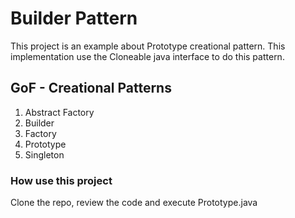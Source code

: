 # Builder Pattern

This project is an example about Prototype creational pattern. This implementation use the Cloneable java interface to do this pattern.


## GoF - Creational Patterns

1. Abstract Factory
2. Builder
3. Factory
4. Prototype
5. Singleton

### How use this project

Clone the repo, review the code and execute Prototype.java
